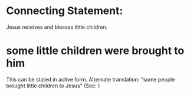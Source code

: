 
# Connecting Statement:
Jesus receives and blesses little children.

# some little children were brought to him
This can be stated in active form. Alternate translation: "some people brought little children to Jesus" (See: )